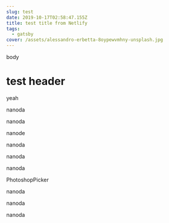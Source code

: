 ```yaml
---
slug: test
date: 2019-10-17T02:58:47.155Z
title: test title from Netlify
tags:
  - gatsby
cover: /assets/alessandro-erbetta-8oypewvmhny-unsplash.jpg
---
```

body

<h1>test header</h1>

<LayoutTest><Test/><Test/><Test/></LayoutTest><Test/>

<ChromePicker/>

yeah

<CirclePicker/>

nanoda

<CompactPicker/>

nanoda

<CustomPicker/>

nanode

<GithubPicker/>

nanoda

<HuePicker/>

nanoda

<MaterialPicker/>

nanoda

PhotoshopPicker

<SketchPicker/>

nanoda

<SliderPicker/>

nanoda

<SwatchesPicker/>

nanoda

<TwitterPicker/>
